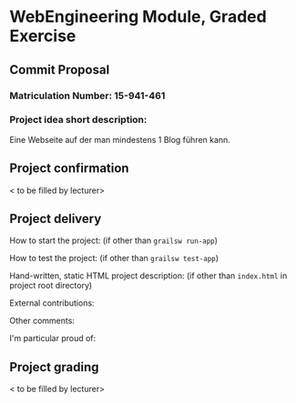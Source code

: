 # WebEngineering Module, Graded Exercise

## Commit Proposal

### Matriculation Number: 15-941-461

### Project idea short description:
Eine Webseite auf der man mindestens 1 Blog führen kann.


## Project confirmation

< to be filled by lecturer>


## Project delivery <to be filled by student>

How to start the project: (if other than `grailsw run-app`)

How to test the project:  (if other than `grailsw test-app`)

Hand-written, static HTML 
project description:      (if other than `index.html` in project root directory)

External contributions:

Other comments: 

I'm particular proud of:


## Project grading 

< to be filled by lecturer>
